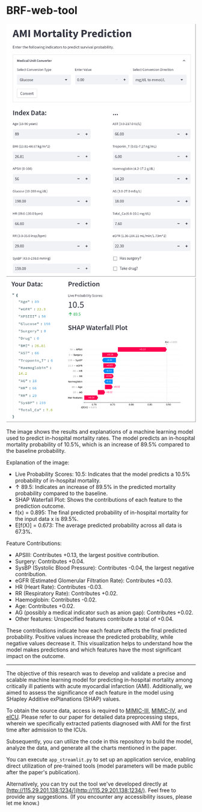 # BRF-web-tool

![image](https://github.com/huangtao36/BRF-web-tool/blob/main/data/215942_359.png)
![image](https://github.com/huangtao36/BRF-web-tool/blob/main/data/220052_265.png)

The image shows the results and explanations of a machine learning model used to predict in-hospital mortality rates. The model predicts an in-hospital mortality probability of 10.5%, which is an increase of 89.5% compared to the baseline probability.

Explanation of the image:
- Live Probability Scores: 10.5: Indicates that the model predicts a 10.5% probability of in-hospital mortality.
- ↑ 89.5: Indicates an increase of 89.5% in the predicted mortality probability compared to the baseline.
- SHAP Waterfall Plot: Shows the contributions of each feature to the prediction outcome.
- f(x) = 0.895: The final predicted probability of in-hospital mortality for the input data x is 89.5%.
- E[f(X)] = 0.673: The average predicted probability across all data is 67.3%.

Feature Contributions:
- APSIII: Contributes +0.13, the largest positive contribution.
- Surgery: Contributes +0.04.
- SysBP (Systolic Blood Pressure): Contributes -0.04, the largest negative contribution.
- eGFR (Estimated Glomerular Filtration Rate): Contributes +0.03.
- HR (Heart Rate): Contributes -0.03.
- RR (Respiratory Rate): Contributes +0.02.
- Haemoglobin: Contributes -0.02.
- Age: Contributes +0.02.
- AG (possibly a medical indicator such as anion gap): Contributes +0.02.
- Other features: Unspecified features contribute a total of +0.04.

These contributions indicate how each feature affects the final predicted probability. Positive values increase the predicted probability, while negative values decrease it. This visualization helps to understand how the model makes predictions and which features have the most significant impact on the outcome.

---

The objective of this research was to develop and validate a precise and scalable machine learning model for predicting in-hospital mortality among critically ill patients with acute myocardial infarction (AMI). Additionally, we aimed to assess the significance of each feature in the model using SHapley Additive exPlanations (SHAP) values.

To obtain the source data, access is required to [MIMIC-III](https://mimic.mit.edu/docs/iii/), [MIMIC-IV](https://mimic.mit.edu/docs/iv/), and [eICU](https://eicu-crd.mit.edu/). Please refer to our paper for detailed data preprocessing steps, wherein we specifically extracted patients diagnosed with AMI for the first time after admission to the ICUs.

Subsequently, you can utilize the code in this repository to build the model, analyze the data, and generate all the charts mentioned in the paper.

You can execute `app_streamlit.py` to set up an application service, enabling direct utilization of pre-trained tools (model parameters will be made public after the paper's publication).

Alternatively, you can try out the tool we've developed directly at [http://115.29.201.138:1234/](http://115.29.201.138:1234/). Feel free to provide any suggestions. (If you encounter any accessibility issues, please let me know.)
